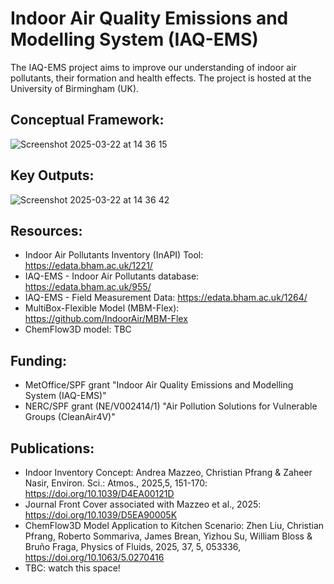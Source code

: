 # Indoor Air Quality Emissions and Modelling System (IAQ-EMS)

The IAQ-EMS project aims to improve our understanding of indoor air pollutants, their formation and health effects. The project is hosted at the University of Birmingham (UK). 
## Conceptual Framework:  
![Screenshot 2025-03-22 at 14 36 15](https://github.com/user-attachments/assets/423e2f70-b802-40d2-b77b-a85a20c8b6ad)

## Key Outputs:
![Screenshot 2025-03-22 at 14 36 42](https://github.com/user-attachments/assets/ea050730-9493-4ef5-a29a-a01dd9792716)

## Resources:
- Indoor Air Pollutants Inventory (InAPI) Tool: https://edata.bham.ac.uk/1221/
- IAQ-EMS - Indoor Air Pollutants database: https://edata.bham.ac.uk/955/
- IAQ-EMS - Field Measurement Data: https://edata.bham.ac.uk/1264/
- MultiBox-Flexible Model (MBM-Flex): https://github.com/IndoorAir/MBM-Flex
- ChemFlow3D model: TBC

## Funding:
- MetOffice/SPF grant "Indoor Air Quality Emissions and Modelling System (IAQ-EMS)"
- NERC/SPF grant (NE/V002414/1) "Air Pollution Solutions for Vulnerable Groups (CleanAir4V)"

## Publications:
- Indoor Inventory Concept: Andrea Mazzeo, Christian Pfrang & Zaheer Nasir, Environ. Sci.: Atmos., 2025,5, 151-170: https://doi.org/10.1039/D4EA00121D
- Journal Front Cover associated with Mazzeo et al., 2025: https://doi.org/10.1039/D5EA90005K
- ChemFlow3D Model Application to Kitchen Scenario: Zhen Liu, Christian Pfrang, Roberto Sommariva, James Brean, Yizhou Su, William Bloss & Bruño Fraga, Physics of Fluids, 2025, 37, 5, 053336, https://doi.org/10.1063/5.0270416 
- TBC: watch this space!

  
